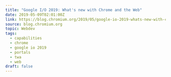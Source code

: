 ```yaml
---
title: "Google I/O 2019: What's new with Chrome and the Web"
date: 2019-05-09T02:01:00Z
link: https://blog.chromium.org/2019/05/google-io-2019-whats-new-with-chrome.html?utm_medium=RSS&utm_source=news.12bit.vn
source: blog.chromium.org
topic: Webdev
tags:
  - capabilities
  - chrome
  - google io 2019
  - portals
  - twa
  - web
draft: false
---
```

